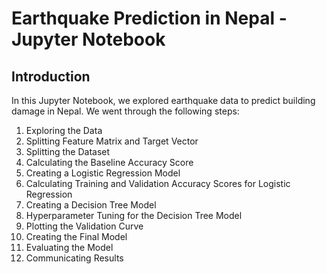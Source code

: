 # Earthquake Prediction in Nepal - Jupyter Notebook

## Introduction
In this Jupyter Notebook, we explored earthquake data to predict building damage in Nepal. We went through the following steps:

1. Exploring the Data
2. Splitting Feature Matrix and Target Vector
3. Splitting the Dataset
4. Calculating the Baseline Accuracy Score
5. Creating a Logistic Regression Model
6. Calculating Training and Validation Accuracy Scores for Logistic Regression
7. Creating a Decision Tree Model
8. Hyperparameter Tuning for the Decision Tree Model
9. Plotting the Validation Curve
10. Creating the Final Model
11. Evaluating the Model
12. Communicating Results
